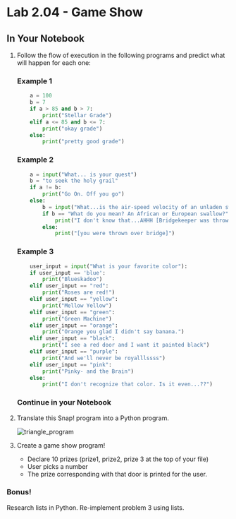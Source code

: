 # Lab 2.04 - Game Show

## In Your Notebook

1. Follow the flow of execution in the following programs and predict what will happen for each one:

    ### Example 1
    ```python
        a = 100
        b = 7
        if a > 85 and b > 7:
            print("Stellar Grade")
        elif a <= 85 and b <= 7: 
            print("okay grade")
        else: 
            print("pretty good grade") 
    ```
    ### Example 2    
    ```python
        a = input("What... is your quest") 
        b = "to seek the holy grail"
        if a != b: 
            print("Go On. Off you go") 
        else: 
            b = input("What...is the air-speed velocity of an unladen swallow?")
            if b == "What do you mean? An African or European swallow?": 
                print("I don't know that...AHHH [Bridgekeeper was thrown over bridge]")
            else: 
                print("[you were thrown over bridge]")
    ```
    ### Example 3 

    ```python
        user_input = input("What is your favorite color"): 
        if user_input == 'blue': 
            print("Blueskadoo")
        elif user_input == "red": 
            print("Roses are red!")
        elif user_input == "yellow": 
            print("Mellow Yellow")
        elif user_input == "green": 
            print("Green Machine")
        elif user_input == "orange": 
            print("Orange you glad I didn't say banana.") 
        elif user_input == "black": 
            print("I see a red door and I want it painted black")
        elif user_input == "purple": 
            print("And we'll never be royalllssss")
        elif user_input == "pink": 
            print("Pinky- and the Brain")
        else: 
            print("I don't recognize that color. Is it even...??") 
    ```
    ### Continue in your Notebook   

2. Translate this Snap! program into a Python program. 

    ![triangle_program](triangle_program.png)

3. Create a game show program! 
    * Declare 10 prizes (prize1, prize2, prize 3 at the top of your file)
    * User picks a number
    * The prize corresponding with that door is printed for the user. 


### Bonus! 

Research lists in Python. Re-implement problem 3 using lists. 
